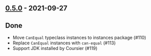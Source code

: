 ## [0.5.0](https://github.com/kevin-lee/jdk-sym-link/issues?utf8=%E2%9C%93&q=is%3Aissue+is%3Aclosed+milestone%3Amilestone6) - 2021-09-27

## Done
* Move `CanEqual` typeclass instances to instances package (#110)
* Replace `CanEqual` instances with `can-equal` (#113)
* Support JDK installed by Coursier (#119)
